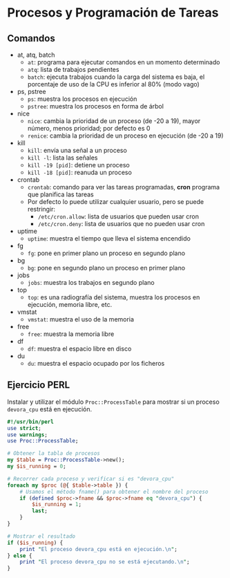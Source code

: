 # Procesos y Programación de Tareas

## Comandos
- at, atq, batch
    - `at`: programa para ejecutar comandos en un momento determinado
    - `atq`: lista de trabajos pendientes
    - `batch`: ejecuta trabajos cuando la carga del sistema es baja, el porcentaje de uso de la CPU es inferior al 80% (modo vago)
- ps, pstree
    - `ps`: muestra los procesos en ejecución
    - `pstree`: muestra los procesos en forma de árbol
- nice
    - `nice`: cambia la prioridad de un proceso (de -20 a 19), mayor número, menos prioridad; por defecto es 0
    - `renice`: cambia la prioridad de un proceso en ejecución (de -20 a 19)
- kill
    - `kill`: envía una señal a un proceso
    - `kill -l`: lista las señales
    - `kill -19 [pid]`: detiene un proceso
    - `kill -18 [pid]`: reanuda un proceso
- crontab
    - `crontab`: comando para ver las tareas programadas, **cron** programa que planifica las tareas
    - Por defecto lo puede utilizar cualquier usuario, pero se puede restringir:
        - `/etc/cron.allow`: lista de usuarios que pueden usar cron
        - `/etc/cron.deny`: lista de usuarios que no pueden usar cron
- uptime
    - `uptime`: muestra el tiempo que lleva el sistema encendido
- fg
    - `fg`: pone en primer plano un proceso en segundo plano
- bg
    - `bg`: pone en segundo plano un proceso en primer plano
- jobs
    - `jobs`: muestra los trabajos en segundo plano
- top
    - `top`: es una radiografía del sistema, muestra los procesos en ejecución, memoria libre, etc.
- vmstat
    - `vmstat`: muestra el uso de la memoria
- free
    - `free`: muestra la memoria libre
- df
    - `df`: muestra el espacio libre en disco
- du
    - `du`: muestra el espacio ocupado por los ficheros

## Ejercicio PERL
Instalar y utilizar el módulo `Proc::ProcessTable` para mostrar si un proceso `devora_cpu` está en ejecución.



```perl
#!/usr/bin/perl
use strict;
use warnings;
use Proc::ProcessTable;

# Obtener la tabla de procesos
my $table = Proc::ProcessTable->new();
my $is_running = 0;

# Recorrer cada proceso y verificar si es "devora_cpu"
foreach my $proc (@{ $table->table }) {
    # Usamos el método fname() para obtener el nombre del proceso
    if (defined $proc->fname && $proc->fname eq "devora_cpu") {
        $is_running = 1;
        last;
    }
}

# Mostrar el resultado
if ($is_running) {
    print "El proceso devora_cpu está en ejecución.\n";
} else {
    print "El proceso devora_cpu no se está ejecutando.\n";
}
```